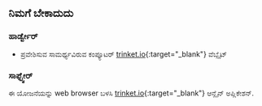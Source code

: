 ## ನಿಮಗೆ ಬೇಕಾದುದು

### ಹಾರ್ಡ್ವೇರ್

+ ಪ್ರವೇಶಿಸುವ ಸಾಮರ್ಥ್ಯವಿರುವ ಕಂಪ್ಯೂಟರ್ [trinket.io](https://trinket.io){:target="_blank"} ವೆಬ್ಸೈಟ್

### ಸಾಫ್ಟ್ವೇರ್

ಈ ಯೋಜನೆಯನ್ನು web browser ಬಳಸಿ [trinket.io](https://trinket.io){:target="_blank"} ಆನ್ಲೈನ್ ಅಪ್ಲಿಕೇಶನ್.